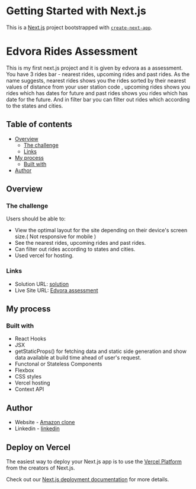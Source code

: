 # Getting Started with Next.js

This is a [Next.js](https://nextjs.org/) project bootstrapped with [`create-next-app`](https://github.com/vercel/next.js/tree/canary/packages/create-next-app).

# Edvora Rides Assessment

This is my first next.js project and it is given by edvora as a assessment. You have 3 rides bar - nearest rides, upcoming rides and past rides. As the name suggests, nearest rides shows you the rides sorted by their nearest values of distance from your user station code , upcoming rides shows you rides which has dates for future and past rides shows you rides which has date for the future. And in filter bar you can filter out rides which according to the states and cities.

## Table of contents

- [Overview](#overview)
  - [The challenge](#the-challenge)
  - [Links](#links)
- [My process](#my-process)
  - [Built with](#built-with)
- [Author](#author)


## Overview

### The challenge

Users should be able to:

- View the optimal layout for the site depending on their device's screen size.( Not responsive for mobile )
- See the nearest rides, upcoming rides and past rides.
- Can filter out rides according to states and cities.
- Used vercel for hosting.

### Links

- Solution URL: [solution](https://github.com/Japjotsingh02/edvora-assessment)
- Live Site URL: [Edvora assessment](https://edvora-assessment1.vercel.app/)

## My process

### Built with

- React Hooks
- JSX
- getStaticProps() for fetching data and static side generation and show data available at build time ahead of user's request.
- Functonal or Stateless Components
- Flexbox
- CSS styles
- Vercel hosting
- Context API

## Author

- Website - [Amazon clone](https://edvora-assessment1.vercel.app/)
- Linkedin - [linkedin](https://www.linkedin.com/in/japjot-singh-9a7b541a8/)

## Deploy on Vercel

The easiest way to deploy your Next.js app is to use the [Vercel Platform](https://vercel.com/new?utm_medium=default-template&filter=next.js&utm_source=create-next-app&utm_campaign=create-next-app-readme) from the creators of Next.js.

Check out our [Next.js deployment documentation](https://nextjs.org/docs/deployment) for more details.
